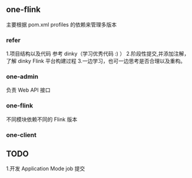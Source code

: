 
## one-flink 
主要根据 pom.xml profiles 的依赖来管理多版本

### refer   
1.项目结构以及代码 参考 dinky（学习优秀代码 :) ）
2.阶段性提交,并添加注解，了解 dinky Flink 平台构建过程 
3.一边学习，也可一边思考是否合理以及重构。  


### one-admin  
负责 Web API 接口   

### one-flink   
不同模块依赖不同的 Flink 版本

### one-client 


## TODO 
1.开发 Application Mode job 提交